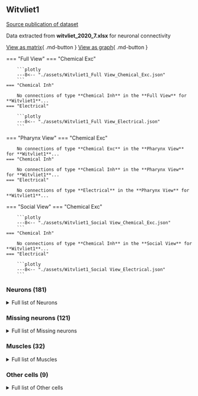 ## Witvliet1
[Source publication of dataset](Witvliet_2021.md)

Data extracted from **witvliet_2020_7.xlsx** for neuronal connectivity

[View as matrix](Witvliet1_data.md){ .md-button } [View as graph](Witvliet1_data_graph.md){ .md-button }

=== "Full View"
    === "Chemical Exc"

        ```plotly
        ---8<-- "./assets/Witvliet1_Full View_Chemical_Exc.json"
        ```
    === "Chemical Inh"

        No connections of type **Chemical Inh** in the **Full View** for **Witvliet1**...
    === "Electrical"

        ```plotly
        ---8<-- "./assets/Witvliet1_Full View_Electrical.json"
        ```
=== "Pharynx View"
    === "Chemical Exc"

        No connections of type **Chemical Exc** in the **Pharynx View** for **Witvliet1**...
    === "Chemical Inh"

        No connections of type **Chemical Inh** in the **Pharynx View** for **Witvliet1**...
    === "Electrical"

        No connections of type **Electrical** in the **Pharynx View** for **Witvliet1**...
=== "Social View"
    === "Chemical Exc"

        ```plotly
        ---8<-- "./assets/Witvliet1_Social View_Chemical_Exc.json"
        ```
    === "Chemical Inh"

        No connections of type **Chemical Inh** in the **Social View** for **Witvliet1**...
    === "Electrical"

        ```plotly
        ---8<-- "./assets/Witvliet1_Social View_Electrical.json"
        ```

### Neurons (181)
<details><summary>Full list of Neurons</summary>
<a href="https://www.wormatlas.org/neurons/Individual Neurons/ADAframeset.html">ADAL</a> | <a href="https://www.wormatlas.org/neurons/Individual Neurons/ADAframeset.html">ADAR</a> | <a href="https://www.wormatlas.org/neurons/Individual Neurons/ADEframeset.html">ADEL</a> | <a href="https://www.wormatlas.org/neurons/Individual Neurons/ADEframeset.html">ADER</a> | <a href="https://www.wormatlas.org/neurons/Individual Neurons/ADFframeset.html">ADFL</a> | <a href="https://www.wormatlas.org/neurons/Individual Neurons/ADFframeset.html">ADFR</a> | <a href="https://www.wormatlas.org/neurons/Individual Neurons/ADLframeset.html">ADLL</a> | <a href="https://www.wormatlas.org/neurons/Individual Neurons/ADLframeset.html">ADLR</a> | <a href="https://www.wormatlas.org/neurons/Individual Neurons/AFDframeset.html">AFDL</a> | <a href="https://www.wormatlas.org/neurons/Individual Neurons/AFDframeset.html">AFDR</a> | <a href="https://www.wormatlas.org/neurons/Individual Neurons/AIAframeset.html">AIAL</a> | <a href="https://www.wormatlas.org/neurons/Individual Neurons/AIAframeset.html">AIAR</a> | <a href="https://www.wormatlas.org/neurons/Individual Neurons/AIBframeset.html">AIBL</a> | <a href="https://www.wormatlas.org/neurons/Individual Neurons/AIBframeset.html">AIBR</a> | <a href="https://www.wormatlas.org/neurons/Individual Neurons/AIMframeset.html">AIML</a> | <a href="https://www.wormatlas.org/neurons/Individual Neurons/AIMframeset.html">AIMR</a> | <a href="https://www.wormatlas.org/neurons/Individual Neurons/AINframeset.html">AINL</a> | <a href="https://www.wormatlas.org/neurons/Individual Neurons/AINframeset.html">AINR</a> | <a href="https://www.wormatlas.org/neurons/Individual Neurons/AIYframeset.html">AIYL</a> | <a href="https://www.wormatlas.org/neurons/Individual Neurons/AIYframeset.html">AIYR</a> | <a href="https://www.wormatlas.org/neurons/Individual Neurons/AIZframeset.html">AIZL</a> | <a href="https://www.wormatlas.org/neurons/Individual Neurons/AIZframeset.html">AIZR</a> | <a href="https://www.wormatlas.org/neurons/Individual Neurons/ALAframeset.html">ALA</a> | <a href="https://www.wormatlas.org/neurons/Individual Neurons/ALMframeset.html">ALML</a> | <a href="https://www.wormatlas.org/neurons/Individual Neurons/ALMframeset.html">ALMR</a> | <a href="https://www.wormatlas.org/neurons/Individual Neurons/ALNframeset.html">ALNL</a> | <a href="https://www.wormatlas.org/neurons/Individual Neurons/ALNframeset.html">ALNR</a> | <a href="https://www.wormatlas.org/neurons/Individual Neurons/AQframeset.html">AQR</a> | <a href="https://www.wormatlas.org/neurons/Individual Neurons/ASEframeset.html">ASEL</a> | <a href="https://www.wormatlas.org/neurons/Individual Neurons/ASEframeset.html">ASER</a> | <a href="https://www.wormatlas.org/neurons/Individual Neurons/ASGframeset.html">ASGL</a> | <a href="https://www.wormatlas.org/neurons/Individual Neurons/ASGframeset.html">ASGR</a> | <a href="https://www.wormatlas.org/neurons/Individual Neurons/ASHframeset.html">ASHL</a> | <a href="https://www.wormatlas.org/neurons/Individual Neurons/ASHframeset.html">ASHR</a> | <a href="https://www.wormatlas.org/neurons/Individual Neurons/ASIframeset.html">ASIL</a> | <a href="https://www.wormatlas.org/neurons/Individual Neurons/ASIframeset.html">ASIR</a> | <a href="https://www.wormatlas.org/neurons/Individual Neurons/ASJframeset.html">ASJL</a> | <a href="https://www.wormatlas.org/neurons/Individual Neurons/ASJframeset.html">ASJR</a> | <a href="https://www.wormatlas.org/neurons/Individual Neurons/ASKframeset.html">ASKL</a> | <a href="https://www.wormatlas.org/neurons/Individual Neurons/ASKframeset.html">ASKR</a> | <a href="https://www.wormatlas.org/neurons/Individual Neurons/AUAframeset.html">AUAL</a> | <a href="https://www.wormatlas.org/neurons/Individual Neurons/AUAframeset.html">AUAR</a> | <a href="https://www.wormatlas.org/neurons/Individual Neurons/AVAframeset.html">AVAL</a> | <a href="https://www.wormatlas.org/neurons/Individual Neurons/AVAframeset.html">AVAR</a> | <a href="https://www.wormatlas.org/neurons/Individual Neurons/AVBframeset.html">AVBL</a> | <a href="https://www.wormatlas.org/neurons/Individual Neurons/AVBframeset.html">AVBR</a> | <a href="https://www.wormatlas.org/neurons/Individual Neurons/AVDframeset.html">AVDL</a> | <a href="https://www.wormatlas.org/neurons/Individual Neurons/AVDframeset.html">AVDR</a> | <a href="https://www.wormatlas.org/neurons/Individual Neurons/AVEframeset.html">AVEL</a> | <a href="https://www.wormatlas.org/neurons/Individual Neurons/AVEframeset.html">AVER</a> | <a href="https://www.wormatlas.org/neurons/Individual Neurons/AVFframeset.html">AVFL</a> | <a href="https://www.wormatlas.org/neurons/Individual Neurons/AVFframeset.html">AVFR</a> | <a href="https://www.wormatlas.org/neurons/Individual Neurons/AVHframeset.html">AVHL</a> | <a href="https://www.wormatlas.org/neurons/Individual Neurons/AVHframeset.html">AVHR</a> | <a href="https://www.wormatlas.org/neurons/Individual Neurons/AVJframeset.html">AVJL</a> | <a href="https://www.wormatlas.org/neurons/Individual Neurons/AVJframeset.html">AVJR</a> | <a href="https://www.wormatlas.org/neurons/Individual Neurons/AVKframeset.html">AVKL</a> | <a href="https://www.wormatlas.org/neurons/Individual Neurons/AVKframeset.html">AVKR</a> | <a href="https://www.wormatlas.org/neurons/Individual Neurons/AVframeset.html">AVL</a> | <a href="https://www.wormatlas.org/neurons/Individual Neurons/AVMframeset.html">AVM</a> | <a href="https://www.wormatlas.org/neurons/Individual Neurons/AWAframeset.html">AWAL</a> | <a href="https://www.wormatlas.org/neurons/Individual Neurons/AWAframeset.html">AWAR</a> | <a href="https://www.wormatlas.org/neurons/Individual Neurons/AWBframeset.html">AWBL</a> | <a href="https://www.wormatlas.org/neurons/Individual Neurons/AWBframeset.html">AWBR</a> | <a href="https://www.wormatlas.org/neurons/Individual Neurons/AWCframeset.html">AWCL</a> | <a href="https://www.wormatlas.org/neurons/Individual Neurons/AWCframeset.html">AWCR</a> | <a href="https://www.wormatlas.org/neurons/Individual Neurons/BAGframeset.html">BAGL</a> | <a href="https://www.wormatlas.org/neurons/Individual Neurons/BAGframeset.html">BAGR</a> | <a href="https://www.wormatlas.org/neurons/Individual Neurons/BDUframeset.html">BDUL</a> | <a href="https://www.wormatlas.org/neurons/Individual Neurons/BDUframeset.html">BDUR</a> | <a href="https://www.wormatlas.org/neurons/Individual Neurons/CANframeset.html">CANR</a> | <a href="https://www.wormatlas.org/neurons/Individual Neurons/CEPDframeset.html">CEPDL</a> | <a href="https://www.wormatlas.org/neurons/Individual Neurons/CEPDframeset.html">CEPDR</a> | <a href="https://www.wormatlas.org/neurons/Individual Neurons/CEPVframeset.html">CEPVL</a> | <a href="https://www.wormatlas.org/neurons/Individual Neurons/CEPVframeset.html">CEPVR</a> | <a href="https://www.wormatlas.org/neurons/Individual Neurons/DVAframeset.html">DVA</a> | <a href="https://www.wormatlas.org/neurons/Individual Neurons/DVCframeset.html">DVC</a> | <a href="https://www.wormatlas.org/neurons/Individual Neurons/FLPframeset.html">FLPL</a> | <a href="https://www.wormatlas.org/neurons/Individual Neurons/FLPframeset.html">FLPR</a> | <a href="https://www.wormatlas.org/neurons/Individual Neurons/HSNframeset.html">HSNL</a> | <a href="https://www.wormatlas.org/neurons/Individual Neurons/HSNframeset.html">HSNR</a> | <a href="https://www.wormatlas.org/neurons/Individual Neurons/IL1Dframeset.html">IL1DL</a> | <a href="https://www.wormatlas.org/neurons/Individual Neurons/IL1Dframeset.html">IL1DR</a> | <a href="https://www.wormatlas.org/neurons/Individual Neurons/IL1frameset.html">IL1L</a> | <a href="https://www.wormatlas.org/neurons/Individual Neurons/IL1frameset.html">IL1R</a> | <a href="https://www.wormatlas.org/neurons/Individual Neurons/IL1Vframeset.html">IL1VL</a> | <a href="https://www.wormatlas.org/neurons/Individual Neurons/IL1Vframeset.html">IL1VR</a> | <a href="https://www.wormatlas.org/neurons/Individual Neurons/IL2Dframeset.html">IL2DL</a> | <a href="https://www.wormatlas.org/neurons/Individual Neurons/IL2Dframeset.html">IL2DR</a> | <a href="https://www.wormatlas.org/neurons/Individual Neurons/IL2frameset.html">IL2L</a> | <a href="https://www.wormatlas.org/neurons/Individual Neurons/IL2frameset.html">IL2R</a> | <a href="https://www.wormatlas.org/neurons/Individual Neurons/IL2Vframeset.html">IL2VL</a> | <a href="https://www.wormatlas.org/neurons/Individual Neurons/IL2Vframeset.html">IL2VR</a> | <a href="https://www.wormatlas.org/neurons/Individual Neurons/OLLframeset.html">OLLL</a> | <a href="https://www.wormatlas.org/neurons/Individual Neurons/OLLframeset.html">OLLR</a> | <a href="https://www.wormatlas.org/neurons/Individual Neurons/OLQDframeset.html">OLQDL</a> | <a href="https://www.wormatlas.org/neurons/Individual Neurons/OLQDframeset.html">OLQDR</a> | <a href="https://www.wormatlas.org/neurons/Individual Neurons/OLQVframeset.html">OLQVL</a> | <a href="https://www.wormatlas.org/neurons/Individual Neurons/OLQVframeset.html">OLQVR</a> | <a href="https://www.wormatlas.org/neurons/Individual Neurons/PLNframeset.html">PLNL</a> | <a href="https://www.wormatlas.org/neurons/Individual Neurons/PLNframeset.html">PLNR</a> | <a href="https://www.wormatlas.org/neurons/Individual Neurons/PVCframeset.html">PVCL</a> | <a href="https://www.wormatlas.org/neurons/Individual Neurons/PVCframeset.html">PVCR</a> | <a href="https://www.wormatlas.org/neurons/Individual Neurons/PVNframeset.html">PVNL</a> | <a href="https://www.wormatlas.org/neurons/Individual Neurons/PVNframeset.html">PVNR</a> | <a href="https://www.wormatlas.org/neurons/Individual Neurons/PVPframeset.html">PVPL</a> | <a href="https://www.wormatlas.org/neurons/Individual Neurons/PVPframeset.html">PVPR</a> | <a href="https://www.wormatlas.org/neurons/Individual Neurons/PVQframeset.html">PVQL</a> | <a href="https://www.wormatlas.org/neurons/Individual Neurons/PVQframeset.html">PVQR</a> | <a href="https://www.wormatlas.org/neurons/Individual Neurons/PVframeset.html">PVR</a> | <a href="https://www.wormatlas.org/neurons/Individual Neurons/PVTframeset.html">PVT</a> | <a href="https://www.wormatlas.org/neurons/Individual Neurons/RIAframeset.html">RIAL</a> | <a href="https://www.wormatlas.org/neurons/Individual Neurons/RIAframeset.html">RIAR</a> | <a href="https://www.wormatlas.org/neurons/Individual Neurons/RIBframeset.html">RIBL</a> | <a href="https://www.wormatlas.org/neurons/Individual Neurons/RIBframeset.html">RIBR</a> | <a href="https://www.wormatlas.org/neurons/Individual Neurons/RICframeset.html">RICL</a> | <a href="https://www.wormatlas.org/neurons/Individual Neurons/RICframeset.html">RICR</a> | <a href="https://www.wormatlas.org/neurons/Individual Neurons/RIDframeset.html">RID</a> | <a href="https://www.wormatlas.org/neurons/Individual Neurons/RIFframeset.html">RIFL</a> | <a href="https://www.wormatlas.org/neurons/Individual Neurons/RIFframeset.html">RIFR</a> | <a href="https://www.wormatlas.org/neurons/Individual Neurons/RIGframeset.html">RIGL</a> | <a href="https://www.wormatlas.org/neurons/Individual Neurons/RIGframeset.html">RIGR</a> | <a href="https://www.wormatlas.org/neurons/Individual Neurons/RIHframeset.html">RIH</a> | <a href="https://www.wormatlas.org/neurons/Individual Neurons/RIMframeset.html">RIML</a> | <a href="https://www.wormatlas.org/neurons/Individual Neurons/RIMframeset.html">RIMR</a> | <a href="https://www.wormatlas.org/neurons/Individual Neurons/RIPframeset.html">RIPL</a> | <a href="https://www.wormatlas.org/neurons/Individual Neurons/RIPframeset.html">RIPR</a> | <a href="https://www.wormatlas.org/neurons/Individual Neurons/RIframeset.html">RIR</a> | <a href="https://www.wormatlas.org/neurons/Individual Neurons/RISframeset.html">RIS</a> | <a href="https://www.wormatlas.org/neurons/Individual Neurons/RIVframeset.html">RIVL</a> | <a href="https://www.wormatlas.org/neurons/Individual Neurons/RIVframeset.html">RIVR</a> | <a href="https://www.wormatlas.org/neurons/Individual Neurons/RMDDframeset.html">RMDDL</a> | <a href="https://www.wormatlas.org/neurons/Individual Neurons/RMDDframeset.html">RMDDR</a> | <a href="https://www.wormatlas.org/neurons/Individual Neurons/RMDframeset.html">RMDL</a> | <a href="https://www.wormatlas.org/neurons/Individual Neurons/RMDframeset.html">RMDR</a> | <a href="https://www.wormatlas.org/neurons/Individual Neurons/RMDVframeset.html">RMDVL</a> | <a href="https://www.wormatlas.org/neurons/Individual Neurons/RMDVframeset.html">RMDVR</a> | <a href="https://www.wormatlas.org/neurons/Individual Neurons/RMEframeset.html">RMED</a> | <a href="https://www.wormatlas.org/neurons/Individual Neurons/RMEframeset.html">RMEL</a> | <a href="https://www.wormatlas.org/neurons/Individual Neurons/RMEframeset.html">RMER</a> | <a href="https://www.wormatlas.org/neurons/Individual Neurons/RMEframeset.html">RMEV</a> | <a href="https://www.wormatlas.org/neurons/Individual Neurons/RMFframeset.html">RMFL</a> | <a href="https://www.wormatlas.org/neurons/Individual Neurons/RMFframeset.html">RMFR</a> | <a href="https://www.wormatlas.org/neurons/Individual Neurons/RMGframeset.html">RMGL</a> | <a href="https://www.wormatlas.org/neurons/Individual Neurons/RMGframeset.html">RMGR</a> | <a href="https://www.wormatlas.org/neurons/Individual Neurons/RMHframeset.html">RMHL</a> | <a href="https://www.wormatlas.org/neurons/Individual Neurons/RMHframeset.html">RMHR</a> | <a href="https://www.wormatlas.org/neurons/Individual Neurons/SAADframeset.html">SAADL</a> | <a href="https://www.wormatlas.org/neurons/Individual Neurons/SAADframeset.html">SAADR</a> | <a href="https://www.wormatlas.org/neurons/Individual Neurons/SAAVframeset.html">SAAVL</a> | <a href="https://www.wormatlas.org/neurons/Individual Neurons/SAAVframeset.html">SAAVR</a> | <a href="https://www.wormatlas.org/neurons/Individual Neurons/SDQframeset.html">SDQL</a> | <a href="https://www.wormatlas.org/neurons/Individual Neurons/SDQframeset.html">SDQR</a> | <a href="https://www.wormatlas.org/neurons/Individual Neurons/SIADframeset.html">SIADL</a> | <a href="https://www.wormatlas.org/neurons/Individual Neurons/SIADframeset.html">SIADR</a> | <a href="https://www.wormatlas.org/neurons/Individual Neurons/SIAVframeset.html">SIAVL</a> | <a href="https://www.wormatlas.org/neurons/Individual Neurons/SIAVframeset.html">SIAVR</a> | <a href="https://www.wormatlas.org/neurons/Individual Neurons/SIBDframeset.html">SIBDL</a> | <a href="https://www.wormatlas.org/neurons/Individual Neurons/SIBDframeset.html">SIBDR</a> | <a href="https://www.wormatlas.org/neurons/Individual Neurons/SIBVframeset.html">SIBVL</a> | <a href="https://www.wormatlas.org/neurons/Individual Neurons/SIBVframeset.html">SIBVR</a> | <a href="https://www.wormatlas.org/neurons/Individual Neurons/SMBDframeset.html">SMBDL</a> | <a href="https://www.wormatlas.org/neurons/Individual Neurons/SMBDframeset.html">SMBDR</a> | <a href="https://www.wormatlas.org/neurons/Individual Neurons/SMBVframeset.html">SMBVL</a> | <a href="https://www.wormatlas.org/neurons/Individual Neurons/SMBVframeset.html">SMBVR</a> | <a href="https://www.wormatlas.org/neurons/Individual Neurons/SMDDframeset.html">SMDDL</a> | <a href="https://www.wormatlas.org/neurons/Individual Neurons/SMDDframeset.html">SMDDR</a> | <a href="https://www.wormatlas.org/neurons/Individual Neurons/SMDVframeset.html">SMDVL</a> | <a href="https://www.wormatlas.org/neurons/Individual Neurons/SMDVframeset.html">SMDVR</a> | <a href="https://www.wormatlas.org/neurons/Individual Neurons/URADframeset.html">URADL</a> | <a href="https://www.wormatlas.org/neurons/Individual Neurons/URADframeset.html">URADR</a> | <a href="https://www.wormatlas.org/neurons/Individual Neurons/URAVframeset.html">URAVL</a> | <a href="https://www.wormatlas.org/neurons/Individual Neurons/URAVframeset.html">URAVR</a> | <a href="https://www.wormatlas.org/neurons/Individual Neurons/URBframeset.html">URBL</a> | <a href="https://www.wormatlas.org/neurons/Individual Neurons/URBframeset.html">URBR</a> | <a href="https://www.wormatlas.org/neurons/Individual Neurons/URXframeset.html">URXL</a> | <a href="https://www.wormatlas.org/neurons/Individual Neurons/URXframeset.html">URXR</a> | <a href="https://www.wormatlas.org/neurons/Individual Neurons/URYDframeset.html">URYDL</a> | <a href="https://www.wormatlas.org/neurons/Individual Neurons/URYDframeset.html">URYDR</a> | <a href="https://www.wormatlas.org/neurons/Individual Neurons/URYVframeset.html">URYVL</a> | <a href="https://www.wormatlas.org/neurons/Individual Neurons/URYVframeset.html">URYVR</a>
</details>

### Missing neurons (121)
<details><summary>Full list of Missing neurons</summary>
<a href="https://www.wormatlas.org/neurons/Individual Neurons/ASframeset.html">AS1</a> | <a href="https://www.wormatlas.org/neurons/Individual Neurons/ASframeset.html">AS10</a> | <a href="https://www.wormatlas.org/neurons/Individual Neurons/ASframeset.html">AS11</a> | <a href="https://www.wormatlas.org/neurons/Individual Neurons/ASframeset.html">AS2</a> | <a href="https://www.wormatlas.org/neurons/Individual Neurons/ASframeset.html">AS3</a> | <a href="https://www.wormatlas.org/neurons/Individual Neurons/ASframeset.html">AS4</a> | <a href="https://www.wormatlas.org/neurons/Individual Neurons/ASframeset.html">AS5</a> | <a href="https://www.wormatlas.org/neurons/Individual Neurons/ASframeset.html">AS6</a> | <a href="https://www.wormatlas.org/neurons/Individual Neurons/ASframeset.html">AS7</a> | <a href="https://www.wormatlas.org/neurons/Individual Neurons/ASframeset.html">AS8</a> | <a href="https://www.wormatlas.org/neurons/Individual Neurons/ASframeset.html">AS9</a> | <a href="https://www.wormatlas.org/neurons/Individual Neurons/AVGframeset.html">AVG</a> | <a href="https://www.wormatlas.org/neurons/Individual Neurons/CANframeset.html">CANL</a> | <a href="https://www.wormatlas.org/neurons/Individual Neurons/DAframeset.html">DA1</a> | <a href="https://www.wormatlas.org/neurons/Individual Neurons/DAframeset.html">DA2</a> | <a href="https://www.wormatlas.org/neurons/Individual Neurons/DAframeset.html">DA3</a> | <a href="https://www.wormatlas.org/neurons/Individual Neurons/DAframeset.html">DA4</a> | <a href="https://www.wormatlas.org/neurons/Individual Neurons/DAframeset.html">DA5</a> | <a href="https://www.wormatlas.org/neurons/Individual Neurons/DAframeset.html">DA6</a> | <a href="https://www.wormatlas.org/neurons/Individual Neurons/DAframeset.html">DA7</a> | <a href="https://www.wormatlas.org/neurons/Individual Neurons/DAframeset.html">DA8</a> | <a href="https://www.wormatlas.org/neurons/Individual Neurons/DAframeset.html">DA9</a> | <a href="https://www.wormatlas.org/neurons/Individual Neurons/DBframeset.html">DB1</a> | <a href="https://www.wormatlas.org/neurons/Individual Neurons/DBframeset.html">DB2</a> | <a href="https://www.wormatlas.org/neurons/Individual Neurons/DBframeset.html">DB3</a> | <a href="https://www.wormatlas.org/neurons/Individual Neurons/DBframeset.html">DB4</a> | <a href="https://www.wormatlas.org/neurons/Individual Neurons/DBframeset.html">DB5</a> | <a href="https://www.wormatlas.org/neurons/Individual Neurons/DBframeset.html">DB6</a> | <a href="https://www.wormatlas.org/neurons/Individual Neurons/DBframeset.html">DB7</a> | <a href="https://www.wormatlas.org/neurons/Individual Neurons/DDframeset.html">DD1</a> | <a href="https://www.wormatlas.org/neurons/Individual Neurons/DDframeset.html">DD2</a> | <a href="https://www.wormatlas.org/neurons/Individual Neurons/DDframeset.html">DD3</a> | <a href="https://www.wormatlas.org/neurons/Individual Neurons/DDframeset.html">DD4</a> | <a href="https://www.wormatlas.org/neurons/Individual Neurons/DDframeset.html">DD5</a> | <a href="https://www.wormatlas.org/neurons/Individual Neurons/DDframeset.html">DD6</a> | <a href="https://www.wormatlas.org/neurons/Individual Neurons/DVBframeset.html">DVB</a> | <a href="https://www.wormatlas.org/neurons/Individual Neurons/I1frameset.html">I1L</a> | <a href="https://www.wormatlas.org/neurons/Individual Neurons/I1frameset.html">I1R</a> | <a href="https://www.wormatlas.org/neurons/Individual Neurons/I2frameset.html">I2L</a> | <a href="https://www.wormatlas.org/neurons/Individual Neurons/I2frameset.html">I2R</a> | <a href="https://www.wormatlas.org/neurons/Individual Neurons/Iframeset.html">I3</a> | <a href="https://www.wormatlas.org/neurons/Individual Neurons/Iframeset.html">I4</a> | <a href="https://www.wormatlas.org/neurons/Individual Neurons/Iframeset.html">I5</a> | <a href="https://www.wormatlas.org/neurons/Individual Neurons/Iframeset.html">I6</a> | <a href="https://www.wormatlas.org/neurons/Individual Neurons/LUAframeset.html">LUAL</a> | <a href="https://www.wormatlas.org/neurons/Individual Neurons/LUAframeset.html">LUAR</a> | <a href="https://www.wormatlas.org/neurons/Individual Neurons/Mframeset.html">M1</a> | <a href="https://www.wormatlas.org/neurons/Individual Neurons/M2frameset.html">M2L</a> | <a href="https://www.wormatlas.org/neurons/Individual Neurons/M2frameset.html">M2R</a> | <a href="https://www.wormatlas.org/neurons/Individual Neurons/M3frameset.html">M3L</a> | <a href="https://www.wormatlas.org/neurons/Individual Neurons/M3frameset.html">M3R</a> | <a href="https://www.wormatlas.org/neurons/Individual Neurons/Mframeset.html">M4</a> | <a href="https://www.wormatlas.org/neurons/Individual Neurons/Mframeset.html">M5</a> | <a href="https://www.wormatlas.org/neurons/Individual Neurons/MCframeset.html">MCL</a> | <a href="https://www.wormatlas.org/neurons/Individual Neurons/MCframeset.html">MCR</a> | <a href="https://www.wormatlas.org/neurons/Individual Neurons/MIframeset.html">MI</a> | <a href="https://www.wormatlas.org/neurons/Individual Neurons/NSMframeset.html">NSML</a> | <a href="https://www.wormatlas.org/neurons/Individual Neurons/NSMframeset.html">NSMR</a> | <a href="https://www.wormatlas.org/neurons/Individual Neurons/PDAframeset.html">PDA</a> | <a href="https://www.wormatlas.org/neurons/Individual Neurons/PDBframeset.html">PDB</a> | <a href="https://www.wormatlas.org/neurons/Individual Neurons/PDEframeset.html">PDEL</a> | <a href="https://www.wormatlas.org/neurons/Individual Neurons/PDEframeset.html">PDER</a> | <a href="https://www.wormatlas.org/neurons/Individual Neurons/PHAframeset.html">PHAL</a> | <a href="https://www.wormatlas.org/neurons/Individual Neurons/PHAframeset.html">PHAR</a> | <a href="https://www.wormatlas.org/neurons/Individual Neurons/PHBframeset.html">PHBL</a> | <a href="https://www.wormatlas.org/neurons/Individual Neurons/PHBframeset.html">PHBR</a> | <a href="https://www.wormatlas.org/neurons/Individual Neurons/PHCframeset.html">PHCL</a> | <a href="https://www.wormatlas.org/neurons/Individual Neurons/PHCframeset.html">PHCR</a> | <a href="https://www.wormatlas.org/neurons/Individual Neurons/PLMframeset.html">PLML</a> | <a href="https://www.wormatlas.org/neurons/Individual Neurons/PLMframeset.html">PLMR</a> | <a href="https://www.wormatlas.org/neurons/Individual Neurons/PQframeset.html">PQR</a> | <a href="https://www.wormatlas.org/neurons/Individual Neurons/PVDframeset.html">PVDL</a> | <a href="https://www.wormatlas.org/neurons/Individual Neurons/PVDframeset.html">PVDR</a> | <a href="https://www.wormatlas.org/neurons/Individual Neurons/PVMframeset.html">PVM</a> | <a href="https://www.wormatlas.org/neurons/Individual Neurons/PVWframeset.html">PVWL</a> | <a href="https://www.wormatlas.org/neurons/Individual Neurons/PVWframeset.html">PVWR</a> | <a href="https://www.wormatlas.org/neurons/Individual Neurons/SABDframeset.html">SABD</a> | <a href="https://www.wormatlas.org/neurons/Individual Neurons/SABVframeset.html">SABVL</a> | <a href="https://www.wormatlas.org/neurons/Individual Neurons/SABVframeset.html">SABVR</a> | <a href="https://www.wormatlas.org/neurons/Individual Neurons/VAframeset.html">VA1</a> | <a href="https://www.wormatlas.org/neurons/Individual Neurons/VAframeset.html">VA10</a> | <a href="https://www.wormatlas.org/neurons/Individual Neurons/VAframeset.html">VA11</a> | <a href="https://www.wormatlas.org/neurons/Individual Neurons/VAframeset.html">VA12</a> | <a href="https://www.wormatlas.org/neurons/Individual Neurons/VAframeset.html">VA2</a> | <a href="https://www.wormatlas.org/neurons/Individual Neurons/VAframeset.html">VA3</a> | <a href="https://www.wormatlas.org/neurons/Individual Neurons/VAframeset.html">VA4</a> | <a href="https://www.wormatlas.org/neurons/Individual Neurons/VAframeset.html">VA5</a> | <a href="https://www.wormatlas.org/neurons/Individual Neurons/VAframeset.html">VA6</a> | <a href="https://www.wormatlas.org/neurons/Individual Neurons/VAframeset.html">VA7</a> | <a href="https://www.wormatlas.org/neurons/Individual Neurons/VAframeset.html">VA8</a> | <a href="https://www.wormatlas.org/neurons/Individual Neurons/VAframeset.html">VA9</a> | <a href="https://www.wormatlas.org/neurons/Individual Neurons/VBframeset.html">VB1</a> | <a href="https://www.wormatlas.org/neurons/Individual Neurons/VBframeset.html">VB10</a> | <a href="https://www.wormatlas.org/neurons/Individual Neurons/VBframeset.html">VB11</a> | <a href="https://www.wormatlas.org/neurons/Individual Neurons/VBframeset.html">VB2</a> | <a href="https://www.wormatlas.org/neurons/Individual Neurons/VBframeset.html">VB3</a> | <a href="https://www.wormatlas.org/neurons/Individual Neurons/VBframeset.html">VB4</a> | <a href="https://www.wormatlas.org/neurons/Individual Neurons/VBframeset.html">VB5</a> | <a href="https://www.wormatlas.org/neurons/Individual Neurons/VBframeset.html">VB6</a> | <a href="https://www.wormatlas.org/neurons/Individual Neurons/VBframeset.html">VB7</a> | <a href="https://www.wormatlas.org/neurons/Individual Neurons/VBframeset.html">VB8</a> | <a href="https://www.wormatlas.org/neurons/Individual Neurons/VBframeset.html">VB9</a> | <a href="https://www.wormatlas.org/neurons/Individual Neurons/VCframeset.html">VC1</a> | <a href="https://www.wormatlas.org/neurons/Individual Neurons/VCframeset.html">VC2</a> | <a href="https://www.wormatlas.org/neurons/Individual Neurons/VCframeset.html">VC3</a> | <a href="https://www.wormatlas.org/neurons/Individual Neurons/VCframeset.html">VC4</a> | <a href="https://www.wormatlas.org/neurons/Individual Neurons/VCframeset.html">VC5</a> | <a href="https://www.wormatlas.org/neurons/Individual Neurons/VCframeset.html">VC6</a> | <a href="https://www.wormatlas.org/neurons/Individual Neurons/VDframeset.html">VD1</a> | <a href="https://www.wormatlas.org/neurons/Individual Neurons/VDframeset.html">VD10</a> | <a href="https://www.wormatlas.org/neurons/Individual Neurons/VDframeset.html">VD11</a> | <a href="https://www.wormatlas.org/neurons/Individual Neurons/VDframeset.html">VD12</a> | <a href="https://www.wormatlas.org/neurons/Individual Neurons/VDframeset.html">VD13</a> | <a href="https://www.wormatlas.org/neurons/Individual Neurons/VDframeset.html">VD2</a> | <a href="https://www.wormatlas.org/neurons/Individual Neurons/VDframeset.html">VD3</a> | <a href="https://www.wormatlas.org/neurons/Individual Neurons/VDframeset.html">VD4</a> | <a href="https://www.wormatlas.org/neurons/Individual Neurons/VDframeset.html">VD5</a> | <a href="https://www.wormatlas.org/neurons/Individual Neurons/VDframeset.html">VD6</a> | <a href="https://www.wormatlas.org/neurons/Individual Neurons/VDframeset.html">VD7</a> | <a href="https://www.wormatlas.org/neurons/Individual Neurons/VDframeset.html">VD8</a> | <a href="https://www.wormatlas.org/neurons/Individual Neurons/VDframeset.html">VD9</a>
</details>

### Muscles (32)
<details><summary>Full list of Muscles</summary>
<a href="https://www.wormatlas.org/neurons/Individual Neurons/MDLframeset.html">MDL01</a> | <a href="https://www.wormatlas.org/neurons/Individual Neurons/MDLframeset.html">MDL02</a> | <a href="https://www.wormatlas.org/neurons/Individual Neurons/MDLframeset.html">MDL03</a> | <a href="https://www.wormatlas.org/neurons/Individual Neurons/MDLframeset.html">MDL04</a> | <a href="https://www.wormatlas.org/neurons/Individual Neurons/MDLframeset.html">MDL05</a> | <a href="https://www.wormatlas.org/neurons/Individual Neurons/MDLframeset.html">MDL06</a> | <a href="https://www.wormatlas.org/neurons/Individual Neurons/MDLframeset.html">MDL07</a> | <a href="https://www.wormatlas.org/neurons/Individual Neurons/MDLframeset.html">MDL08</a> | <a href="https://www.wormatlas.org/neurons/Individual Neurons/MDRframeset.html">MDR01</a> | <a href="https://www.wormatlas.org/neurons/Individual Neurons/MDRframeset.html">MDR02</a> | <a href="https://www.wormatlas.org/neurons/Individual Neurons/MDRframeset.html">MDR03</a> | <a href="https://www.wormatlas.org/neurons/Individual Neurons/MDRframeset.html">MDR04</a> | <a href="https://www.wormatlas.org/neurons/Individual Neurons/MDRframeset.html">MDR05</a> | <a href="https://www.wormatlas.org/neurons/Individual Neurons/MDRframeset.html">MDR06</a> | <a href="https://www.wormatlas.org/neurons/Individual Neurons/MDRframeset.html">MDR07</a> | <a href="https://www.wormatlas.org/neurons/Individual Neurons/MDRframeset.html">MDR08</a> | <a href="https://www.wormatlas.org/neurons/Individual Neurons/MVLframeset.html">MVL01</a> | <a href="https://www.wormatlas.org/neurons/Individual Neurons/MVLframeset.html">MVL02</a> | <a href="https://www.wormatlas.org/neurons/Individual Neurons/MVLframeset.html">MVL03</a> | <a href="https://www.wormatlas.org/neurons/Individual Neurons/MVLframeset.html">MVL04</a> | <a href="https://www.wormatlas.org/neurons/Individual Neurons/MVLframeset.html">MVL05</a> | <a href="https://www.wormatlas.org/neurons/Individual Neurons/MVLframeset.html">MVL06</a> | <a href="https://www.wormatlas.org/neurons/Individual Neurons/MVLframeset.html">MVL07</a> | <a href="https://www.wormatlas.org/neurons/Individual Neurons/MVLframeset.html">MVL08</a> | <a href="https://www.wormatlas.org/neurons/Individual Neurons/MVRframeset.html">MVR01</a> | <a href="https://www.wormatlas.org/neurons/Individual Neurons/MVRframeset.html">MVR02</a> | <a href="https://www.wormatlas.org/neurons/Individual Neurons/MVRframeset.html">MVR03</a> | <a href="https://www.wormatlas.org/neurons/Individual Neurons/MVRframeset.html">MVR04</a> | <a href="https://www.wormatlas.org/neurons/Individual Neurons/MVRframeset.html">MVR05</a> | <a href="https://www.wormatlas.org/neurons/Individual Neurons/MVRframeset.html">MVR06</a> | <a href="https://www.wormatlas.org/neurons/Individual Neurons/MVRframeset.html">MVR07</a> | <a href="https://www.wormatlas.org/neurons/Individual Neurons/MVRframeset.html">MVR08</a>
</details>

### Other cells (9)
<details><summary>Full list of Other cells</summary>
<a href="https://www.wormatlas.org/neurons/Individual Neurons/CEPshDframeset.html">CEPshDL</a> | <a href="https://www.wormatlas.org/neurons/Individual Neurons/CEPshDframeset.html">CEPshDR</a> | <a href="https://www.wormatlas.org/neurons/Individual Neurons/CEPshVframeset.html">CEPshVL</a> | <a href="https://www.wormatlas.org/neurons/Individual Neurons/CEPshVframeset.html">CEPshVR</a> | <a href="https://www.wormatlas.org/neurons/Individual Neurons/GLRDframeset.html">GLRDL</a> | <a href="https://www.wormatlas.org/neurons/Individual Neurons/GLRDframeset.html">GLRDR</a> | <a href="https://www.wormatlas.org/neurons/Individual Neurons/GLRframeset.html">GLRL</a> | <a href="https://www.wormatlas.org/neurons/Individual Neurons/GLRframeset.html">GLRR</a> | <a href="https://www.wormatlas.org/neurons/Individual Neurons/GLRVframeset.html">GLRVR</a>
</details>
